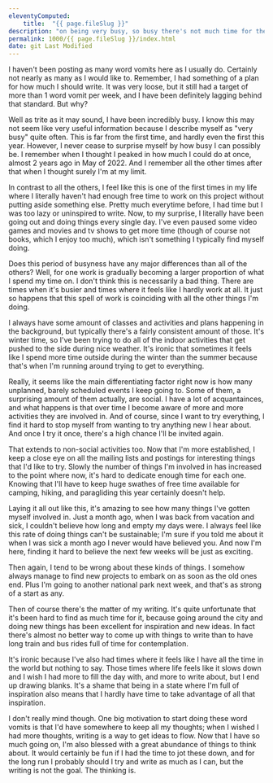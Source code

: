 ```yaml
---
eleventyComputed:
    title:  "{{ page.fileSlug }}"
description: "on being very busy, so busy there's not much time for these"
permalink: 1000/{{ page.fileSlug }}/index.html
date: git Last Modified
---
```


I haven't been posting as many word vomits here as I usually do. Certainly not nearly as many as I would like to. Remember, I had something of a plan for how much I should write. It was very loose, but it still had a target of more than 1 word vomit per week, and I have been definitely lagging behind that standard. But why?

Well as trite as it may sound, I have been incredibly busy. I know this may not seem like very useful information because I describe myself as "very busy" quite often. This is far from the first time, and hardly even the first this year. However, I never cease to surprise myself by how busy I can possibly be. I remember when I thought I peaked in how much I could do at once, almost 2 years ago in May of 2022. And I remember all the other times after that when I thought surely I'm at my limit.

In contrast to all the others, I feel like this is one of the first times in my life where I literally haven't had enough free time to work on this project without putting aside something else. Pretty much everytime before, I had time but I was too lazy or uninspired to write. Now, to my surprise, I literally have been going out and doing things every single day. I've even paused some video games and movies and tv shows to get more time (though of course not books, which I enjoy too much), which isn't something I typically find myself doing.

Does this period of busyness have any major differences than all of the others? Well, for one work is gradually becoming a larger proportion of what I spend my time on. I don't think this is necessarily a bad thing. There are times when it's busier and times where it feels like I hardly work at all. It just so happens that this spell of work is coinciding with all the other things I'm doing.

I always have some amount of classes and activities and plans happening in the background, but typically there's a fairly consistent amount of those. It's winter time, so I've been trying to do all of the indoor activities that get pushed to the side during nice weather. It's ironic that sometimes it feels like I spend more time outside during the winter than the summer because that's when I'm running around trying to get to everything.

Really, it seems like the main differentiating factor right now is how many unplanned, barely scheduled events I keep going to. Some of them, a surprising amount of them actually, are social. I have a lot of acquantainces, and what happens is that over time I become aware of more and more activities they are involved in. And of course, since I want to try everything, I find it hard to stop myself from wanting to try anything new I hear about. And once I try it once, there's a high chance I'll be invited again.

That extends to non-social activities too. Now that I'm more established, I keep a close eye on all the mailing lists and postings for interesting things that I'd like to try. Slowly the number of things I'm involved in has increased to the point where now, it's hard to dedicate enough time for each one. Knowing that I'll have to keep huge swathes of free time available for camping, hiking, and paragliding this year certainly doesn't help.

Laying it all out like this, it's amazing to see how many things I've gotten myself involved in. Just a month ago, when I was back from vacation and sick, I couldn't believe how long and empty my days were. I always feel like this rate of doing things can't be sustainable; I'm sure if you told me about it when I was sick a month ago I never would have believed you. And now I'm here, finding it hard to believe the next few weeks will be just as exciting.

Then again, I tend to be wrong about these kinds of things. I somehow always manage to find new projects to embark on as soon as the old ones end. Plus I'm going to another national park next week, and that's as strong of a start as any.

Then of course there's the matter of my writing. It's quite unfortunate that it's been hard to find as much time for it, because going around the city and doing new things has been excellent for inspiration and new ideas. In fact there's almost no better way to come up with things to write than to have long train and bus rides full of time for contemplation.

It's ironic because I've also had times where it feels like I have all the time in the world but nothing to say. Those times where life feels like it slows down and I wish I had more to fill the day with, and more to write about, but I end up drawing blanks. It's a shame that being in a state where I'm full of inspiration also means that I hardly have time to take advantage of all that inspiration.

I don't really mind though. One big motivation to start doing these word vomits is that I'd have somewhere to keep all my thoughts; when I wished I had more thoughts, writing is a way to get ideas to flow. Now that I have so much going on, I'm also blessed with a great abundance of things to think about. It would certainly be fun if I had the time to jot these down, and for the long run I probably should I try and write as much as I can, but the writing is not the goal. The thinking is.